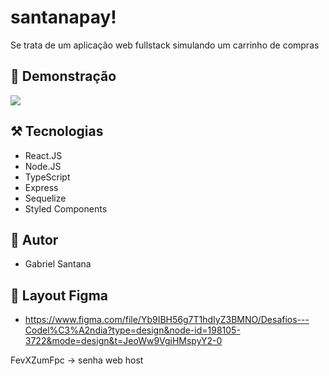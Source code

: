 # santanapay!

Se trata de um aplicação web fullstack simulando um carrinho de compras

## 🌆 Demonstração

<img src="https://imgur.com/VuV306y.png" />

## ⚒️ Tecnologias

- React.JS
- Node.JS
- TypeScript
- Express
- Sequelize
- Styled Components

## 👤 Autor

- Gabriel Santana

## 🎨 Layout Figma

- https://www.figma.com/file/Yb9IBH56g7T1hdIyZ3BMNO/Desafios---Codel%C3%A2ndia?type=design&node-id=198105-3722&mode=design&t=JeoWw9VgiHMspyY2-0

FevXZumFpc -> senha web host
